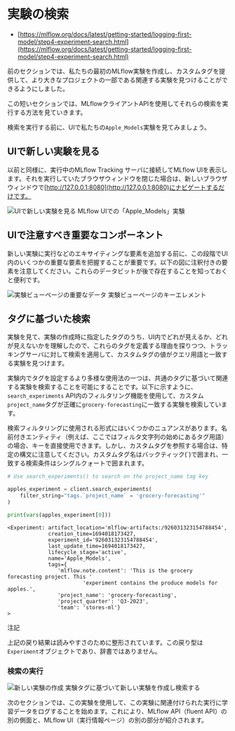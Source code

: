<!--
# Searching Experiments

* [https://mlflow.org/docs/latest/getting-started/logging-first-model/step4-experiment-search.html](https://mlflow.org/docs/latest/getting-started/logging-first-model/step4-experiment-search.html)

In the last section, we created our first MLflow Experiment, providing custom tags so that we can find co-related Experiments that are part of a larger project.

In this brief section, we’re going to see how to perform those searches with the MLflow Client API.

Before we perform the search, let’s take a look at our Apple_Models experiment in the UI.
-->

# 実験の検索

* [https://mlflow.org/docs/latest/getting-started/logging-first-model/step4-experiment-search.html](https://mlflow.org/docs/latest/getting-started/logging-first-model/step4-experiment-search.html)

前のセクションでは、私たちの最初のMLflow実験を作成し、カスタムタグを提供して、より大きなプロジェクトの一部である関連する実験を見つけることができるようにしました。

この短いセクションでは、MLflowクライアントAPIを使用してそれらの検索を実行する方法を見ていきます。

検索を実行する前に、UIで私たちの`Apple_Models`実験を見てみましょう。


<!--
## Seeing our new Experiment in the UI

As before, we’re going to connect to our running MLflow Tracking server to view the MLflow UI. If you’ve closed the browser window that was running it, simply navigate to [http://127.0.0.1:8080](http://127.0.0.1:8080) in a new browser window.

![View our new experiment in the UI](https://mlflow.org/docs/latest/_images/first-experiment-ui.gif)
The “Apple_Models” Experiment in the MLflow UI
-->

## UIで新しい実験を見る

以前と同様に、実行中のMLflow Tracking サーバに接続してMLflow UIを表示します。それを実行していたブラウザウィンドウを閉じた場合は、新しいブラウザウィンドウで[http://127.0.0.1:8080](http://127.0.0.1:8080)にナビゲートするだけです。

![UIで新しい実験を見る](https://mlflow.org/docs/latest/_images/first-experiment-ui.gif)
MLflow UIでの「Apple_Models」実験


<!--
## Important components to be aware of in the UI

There are some important elements in the UI to be aware of at this point, before we start adding more exciting things like runs to our new experiment. Note the annotated elements on the figure below. It will be useful to know that these bits of data are there later on.

![Important Data on the Experiment View Page](https://mlflow.org/docs/latest/_images/experiment-page-elements.svg)
Key elements of the Experiments view page
-->

## UIで注意すべき重要なコンポーネント

新しい実験に実行などのエキサイティングな要素を追加する前に、この段階でUI内のいくつかの重要な要素を把握することが重要です。以下の図に注釈付きの要素を注意してください。これらのデータビットが後で存在することを知っておくと便利です。

![実験ビューページの重要なデータ](https://mlflow.org/docs/latest/_images/experiment-page-elements.svg)
実験ビューページのキーエレメント


<!--
## Searching based on tags

Now that we’ve seen the experiment and understand which of the tags that we specified during the creation of the experiment are visible within the UI and which are not, we’re going to explore the reason for defining those tags as we apply searches against the tracking server to find experiments whose custom tags values match our query terms.

One of the more versatile uses of setting tags within Experiments is to enable searching for related Experiments based on a common tag. The filtering capabilities within the search_experiments API can be seen below, where we are searching for experiments whose custom `project_name` tag exactly matches `grocery-forecasting`.

Note that the format that is used for the search filtering has some nuance to it. For named entities (for instance, here, the tags term in the beginning of the filter string), keys can be directly used. However, to reference custom tags, note the particular syntax used. The custom tag names are wrapped with back ticks (`) and our matching search condition is wrapped in single quotes.
-->

## タグに基づいた検索

実験を見て、実験の作成時に指定したタグのうち、UI内でどれが見えるか、どれが見えないかを理解したので、これらのタグを定義する理由を探りつつ、トラッキングサーバに対して検索を適用して、カスタムタグの値がクエリ用語と一致する実験を見つけます。

実験内でタグを設定するより多様な使用法の一つは、共通のタグに基づいて関連する実験を検索することを可能にすることです。以下に示すように、`search_experiments` API内のフィルタリング機能を使用して、カスタム`project_name`タグが正確に`grocery-forecasting`に一致する実験を検索しています。

検索フィルタリングに使用される形式にはいくつかのニュアンスがあります。名前付きエンティティ（例えば、ここではフィルタ文字列の始めにあるタグ用語）の場合、キーを直接使用できます。しかし、カスタムタグを参照する場合は、特定の構文に注意してください。カスタムタグ名はバックティック(`)で囲まれ、一致する検索条件はシングルクォートで囲まれます。


```Python
# Use search_experiments() to search on the project_name tag key

apples_experiment = client.search_experiments(
    filter_string="tags.`project_name` = 'grocery-forecasting'"
)

print(vars(apples_experiment[0]))
```

<!--
The metadata associated with a created Experiment
-->

```
<Experiment: artifact_location='mlflow-artifacts:/926031323154788454',
             creation_time=1694018173427,
             experiment_id='926031323154788454',
             last_update_time=1694018173427,
             lifecycle_stage='active',
             name='Apple_Models',
             tags={
                'mlflow.note.content': 'This is the grocery forecasting project. This '
                        'experiment contains the produce models for apples.',
                'project_name': 'grocery-forecasting',
                'project_quarter': 'Q3-2023',
                'team': 'stores-ml'}
>
```

<!--
Note

The returned results above are formatted for legibility. This return type is an Experiment object, not a dict.
-->

注記

上記の戻り結果は読みやすさのために整形されています。この戻り型は`Experiment`オブジェクトであり、辞書ではありません。

<!--
### Executing the Search

![Creating a new Experiment](https://mlflow.org/docs/latest/_images/creating-experiment.gif)
Creating a new Experiment and searching based on an Experiment tag

In the next section, we’ll begin to use this experiment to log training data to runs that are associated with this experiment, introducing another aspect of both the MLflow APIs (the fluent API) and another part of the MLflow UI (the run information page).
-->

### 検索の実行

![新しい実験の作成](https://mlflow.org/docs/latest/_images/creating-experiment.gif)
実験タグに基づいて新しい実験を作成し検索する

次のセクションでは、この実験を使用して、この実験に関連付けられた実行に学習データをログすることを始めます。これにより、MLflow API（fluent API）の別の側面と、MLflow UI（実行情報ページ）の別の部分が紹介されます。


